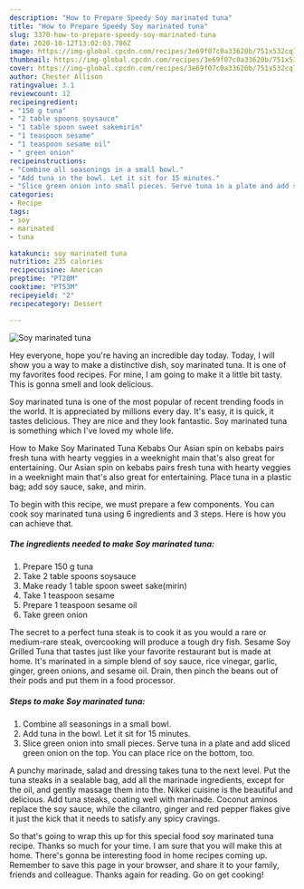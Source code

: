 ```yaml
---
description: "How to Prepare Speedy Soy marinated tuna"
title: "How to Prepare Speedy Soy marinated tuna"
slug: 3370-how-to-prepare-speedy-soy-marinated-tuna
date: 2020-10-12T13:02:03.706Z
image: https://img-global.cpcdn.com/recipes/3e69f07c0a33620b/751x532cq70/soy-marinated-tuna-recipe-main-photo.jpg
thumbnail: https://img-global.cpcdn.com/recipes/3e69f07c0a33620b/751x532cq70/soy-marinated-tuna-recipe-main-photo.jpg
cover: https://img-global.cpcdn.com/recipes/3e69f07c0a33620b/751x532cq70/soy-marinated-tuna-recipe-main-photo.jpg
author: Chester Allison
ratingvalue: 3.1
reviewcount: 12
recipeingredient:
- "150 g tuna"
- "2 table spoons soysauce"
- "1 table spoon sweet sakemirin"
- "1 teaspoon sesame"
- "1 teaspoon sesame oil"
- " green onion"
recipeinstructions:
- "Combine all seasonings in a small bowl."
- "Add tuna in the bowl. Let it sit for 15 minutes."
- "Slice green onion into small pieces. Serve tuna in a plate and add sliced green onion on the top. You can place rice on the bottom, too."
categories:
- Recipe
tags:
- soy
- marinated
- tuna

katakunci: soy marinated tuna 
nutrition: 235 calories
recipecuisine: American
preptime: "PT28M"
cooktime: "PT53M"
recipeyield: "2"
recipecategory: Dessert

---
```



![Soy marinated tuna](https://img-global.cpcdn.com/recipes/3e69f07c0a33620b/751x532cq70/soy-marinated-tuna-recipe-main-photo.jpg)

Hey everyone, hope you're having an incredible day today. Today, I will show you a way to make a distinctive dish, soy marinated tuna. It is one of my favorites food recipes. For mine, I am going to make it a little bit tasty. This is gonna smell and look delicious.

Soy marinated tuna is one of the most popular of recent trending foods in the world. It is appreciated by millions every day. It's easy, it is quick, it tastes delicious. They are nice and they look fantastic. Soy marinated tuna is something which I've loved my whole life.

How to Make Soy Marinated Tuna Kebabs Our Asian spin on kebabs pairs fresh tuna with hearty veggies in a weeknight main that&#39;s also great for entertaining. Our Asian spin on kebabs pairs fresh tuna with hearty veggies in a weeknight main that&#39;s also great for entertaining. Place tuna in a plastic bag; add soy sauce, sake, and mirin.


To begin with this recipe, we must prepare a few components. You can cook soy marinated tuna using 6 ingredients and 3 steps. Here is how you can achieve that.

<!--inarticleads1-->

##### The ingredients needed to make Soy marinated tuna:

1. Prepare 150 g tuna
1. Take 2 table spoons soysauce
1. Make ready 1 table spoon sweet sake(mirin)
1. Take 1 teaspoon sesame
1. Prepare 1 teaspoon sesame oil
1. Take  green onion


The secret to a perfect tuna steak is to cook it as you would a rare or medium-rare steak, overcooking will produce a tough dry fish. Sesame Soy Grilled Tuna that tastes just like your favorite restaurant but is made at home. It&#39;s marinated in a simple blend of soy sauce, rice vinegar, garlic, ginger, green onions, and sesame oil. Drain, then pinch the beans out of their pods and put them in a food processor. 

<!--inarticleads2-->

##### Steps to make Soy marinated tuna:

1. Combine all seasonings in a small bowl.
1. Add tuna in the bowl. Let it sit for 15 minutes.
1. Slice green onion into small pieces. Serve tuna in a plate and add sliced green onion on the top. You can place rice on the bottom, too.


A punchy marinade, salad and dressing takes tuna to the next level. Put the tuna steaks in a sealable bag, add all the marinade ingredients, except for the oil, and gently massage them into the. Nikkei cuisine is the beautiful and delicious. Add tuna steaks, coating well with marinade. Coconut aminos replace the soy sauce, while the cilantro, ginger and red pepper flakes give it just the kick that it needs to satisfy any spicy cravings. 

So that's going to wrap this up for this special food soy marinated tuna recipe. Thanks so much for your time. I am sure that you will make this at home. There's gonna be interesting food in home recipes coming up. Remember to save this page in your browser, and share it to your family, friends and colleague. Thanks again for reading. Go on get cooking!
